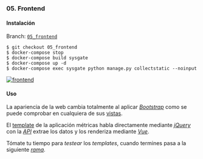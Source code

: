 ### 05. Frontend

#### Instalación

Branch: [`05_frontend`](https://github.com/klashxx/PyConES2017/tree/05_frontend)

```
$ git checkout 05_frontend
$ docker-compose stop
$ docker-compose build sysgate
$ docker-compose up -d
$ docker-compose exec sysgate python manage.py collectstatic --noinput
```

[![frontend][asciicast-05_frontend-png]][asciicast-05_frontend-url]

#### Uso

La apariencia de la web cambia totalmente al aplicar [*Bootstrap*][bootstrap] como se puede comprobar en cualquiera de sus [vistas][localhost].

El [template][metrics-template] de la aplicación métricas habla directamente mediante [*jQuery*][jquery-get] con la [*API*][metricas-drf] extrae los datos y los renderiza mediante [*Vue*][vue-js].

Tómate tu tiempo para *testear* los *templates*, cuando termines pasa a la siguiente [*rama*](https://github.com/klashxx/PyConES2017/tree/06_tricks).

[localhost]: http://0.0.0.0/
[asciicast-05_frontend-png]: https://asciinema.org/a/137086.png
[asciicast-05_frontend-url]: https://asciinema.org/a/137086
[metricas-drf]: http://0.0.0.0/metrics/api/v1/metricas/
[metrics-template]: https://github.com/klashxx/PyConES2017/blob/05_frontend/web/sysgate/apps/metrics/templates/metrics/home.html
[bootstrap]: http://getbootstrap.com/
[jquery-get]: https://api.jquery.com/jquery.get/
[vue-js]: https://vuejs.org/
